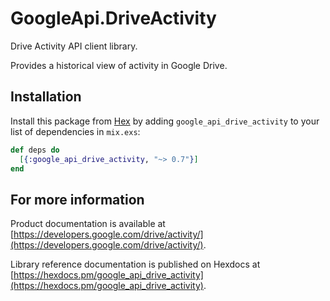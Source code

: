# GoogleApi.DriveActivity

Drive Activity API client library.

Provides a historical view of activity in Google Drive.

## Installation

Install this package from [Hex](https://hex.pm) by adding
`google_api_drive_activity` to your list of dependencies in `mix.exs`:

```elixir
def deps do
  [{:google_api_drive_activity, "~> 0.7"}]
end
```

## For more information

Product documentation is available at [https://developers.google.com/drive/activity/](https://developers.google.com/drive/activity/).

Library reference documentation is published on Hexdocs at
[https://hexdocs.pm/google_api_drive_activity](https://hexdocs.pm/google_api_drive_activity).
